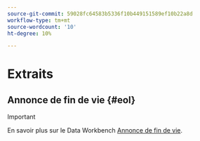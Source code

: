 ```yaml
---
source-git-commit: 59028fc64583b5336f10b449151589ef10b22a8d
workflow-type: tm+mt
source-wordcount: '10'
ht-degree: 10%

---
```

# Extraits

## Annonce de fin de vie {#eol}

>[!IMPORTANT]
>
>En savoir plus sur le Data Workbench [Annonce de fin de vie](/help/home/eol.md).
